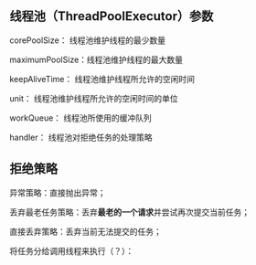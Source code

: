## 线程池（ThreadPoolExecutor）参数

corePoolSize： 线程池维护线程的最少数量

maximumPoolSize：线程池维护线程的最大数量

keepAliveTime： 线程池维护线程所允许的空闲时间

unit： 线程池维护线程所允许的空闲时间的单位

workQueue： 线程池所使用的缓冲队列

handler： 线程池对拒绝任务的处理策略



## 拒绝策略

异常策略：直接抛出异常；

丢弃最老任务策略：丢弃**最老的一个请求**并尝试再次提交当前任务；

直接丢弃策略：丢弃当前无法提交的任务；

将任务分给调用线程来执行（？）：